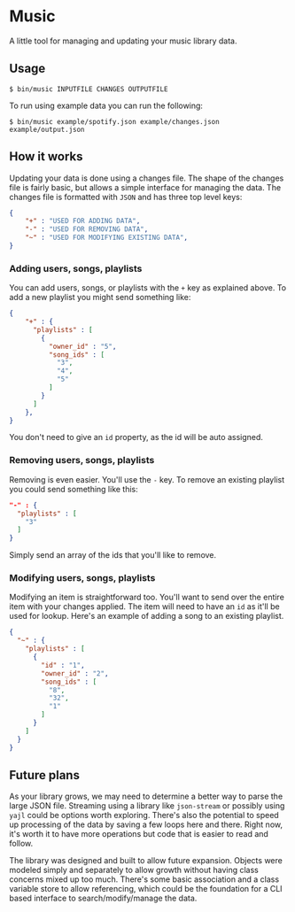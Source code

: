 # Music

A little tool for managing and updating your music library data.

## Usage

```
$ bin/music INPUTFILE CHANGES OUTPUTFILE
```

To run using example data you can run the following:

```
$ bin/music example/spotify.json example/changes.json example/output.json
```

## How it works

Updating your data is done using a changes file. The shape of the changes file is fairly basic, but allows a simple interface for managing the data. The changes file is formatted with `JSON` and has three top level keys:
```json
{
    "+" : "USED FOR ADDING DATA",
    "-" : "USED FOR REMOVING DATA",
    "~" : "USED FOR MODIFYING EXISTING DATA",
}
```

### Adding users, songs, playlists

You can add users, songs, or playlists with the `+` key as explained above. To add a new playlist you might send something like:

```json
{
    "+" : {
      "playlists" : [
        {
          "owner_id" : "5",
          "song_ids" : [
            "3",
            "4",
            "5"
          ]
        }
      ]
    },
}
```

You don't need to give an `id` property, as the id will be auto assigned.

### Removing users, songs, playlists

Removing is even easier. You'll use the `-` key. To remove an existing playlist you could send something like this:

```json
"-" : {
  "playlists" : [
    "3"
  ]
}
```

Simply send an array of the ids that you'll like to remove.

### Modifying users, songs, playlists

Modifying an item is straightforward too. You'll want to send over the entire item with your changes applied. The item will need to have an `id` as it'll be used for lookup. Here's an example of adding a song to an existing playlist.

```json
{
  "~" : {
    "playlists" : [
      {
        "id" : "1",
        "owner_id" : "2",
        "song_ids" : [
          "8",
          "32",
          "1"
        ]
      }
    ]
  }
}
```


## Future plans

As your library grows, we may need to determine a better way to parse the large JSON file. Streaming using a library like `json-stream` or possibly using `yajl` could be options worth exploring. There's also the potential to speed up processing of the data by saving a few loops here and there. Right now, it's worth it to have more operations but code that is easier to read and follow.

The library was designed and built to allow future expansion. Objects were modeled simply and separately to allow growth without having class concerns mixed up too much. There's some basic association and a class variable store to allow referencing, which could be the foundation for a CLI based interface to search/modify/manage the data.